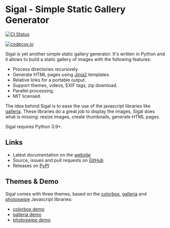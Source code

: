 # Sigal - Simple Static Gallery Generator

[![CI Status](https://github.com/saimn/sigal/workflows/Run%20unit%20tests/badge.svg)](https://github.com/saimn/sigal/actions)

[![codecov.io](https://codecov.io/gh/saimn/sigal/branch/main/graph/badge.svg)](https://codecov.io/gh/saimn/sigal)

Sigal is yet another simple static gallery generator. It\'s written in
Python and it allows to build a static gallery of images with the
following features:

-   Process directories recursively.
-   Generate HTML pages using
    [Jinja2](https://palletsprojects.com/p/jinja/) templates.
-   Relative links for a portable output.
-   Support themes, videos, EXIF tags, zip download.
-   Parallel processing.
-   MIT licensed.

The idea behind Sigal is to ease the use of the javascript libraries
like [galleria](https://github.com/GalleriaJS/galleria). These libraries
do a great job to display the images, Sigal does what is missing: resize
images, create thumbnails, generate HTML pages.

Sigal requires Python 3.9+.

## Links

-   Latest documentation on the [website](http://sigal.saimon.org/)
-   Source, issues and pull requests on
    [GitHub](https://github.com/saimn/sigal/)
-   Releases on [PyPI](https://pypi.org/project/sigal/)

## Themes & Demo

Sigal comes with three themes, based on the
[colorbox](http://www.jacklmoore.com/colorbox),
[galleria](https://github.com/GalleriaJS/galleria) and
[photoswipe](http://photoswipe.com) Javascript libraries:

-   [colorbox demo](http://saimon.org/sigal-demo/colorbox/)
-   [galleria demo](http://saimon.org/sigal-demo/galleria/)
-   [photoswipe demo](http://saimon.org/sigal-demo/photoswipe/)